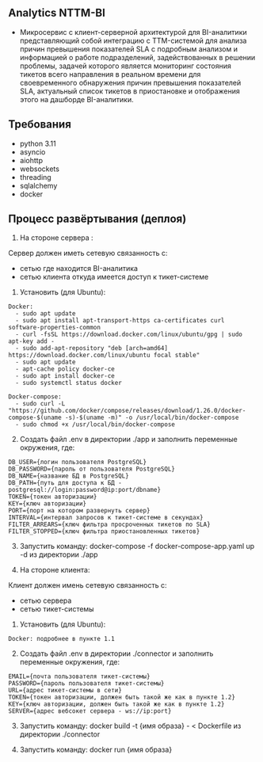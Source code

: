 <h2>Analytics NTTM-BI</h2>

- Микросервис с клиент-серверной архитектурой для BI-аналитики представляющий собой интеграцию с TTM-системой для анализа причин превышения показателей SLA с подробным анализом и информацией о работе подразделений, задействованных в решении проблемы, задачей которого является мониторинг состояния тикетов всего направления в реальном времени для своевременного обнаружения причин превышения показателей SLA, актуальный список тикетов в приостановке и отображения этого на дашборде BI-аналитики.

<h2>Требования</h2>

- python 3.11
- asyncio
- aiohttp
- websockets
- threading
- sqlalchemy
- docker

<h2>Процесс развёртывания (деплоя)</h2>

1. На стороне сервера :

  Сервер должен иметь сетевую связанность с: 
  - сетью где находится BI-аналитика
  - сетью клиента откуда имеется доступ к тикет-системе

  1. Установить (для Ubuntu):

    Docker:
      - sudo apt update
      - sudo apt install apt-transport-https ca-certificates curl software-properties-common
      - curl -fsSL https://download.docker.com/linux/ubuntu/gpg | sudo apt-key add -
      - sudo add-apt-repository "deb [arch=amd64] https://download.docker.com/linux/ubuntu focal stable"
      - sudo apt update
      - apt-cache policy docker-ce
      - sudo apt install docker-ce
      - sudo systemctl status docker

    Docker-compose:
      - sudo curl -L "https://github.com/docker/compose/releases/download/1.26.0/docker-compose-$(uname -s)-$(uname -m)" -o /usr/local/bin/docker-compose
      - sudo chmod +x /usr/local/bin/docker-compose

  2. Создать файл .env в директории ./app и заполнить переменные окружения, где: 

    DB_USER={логин пользователя PostgreSQL}
    DB_PASSWORD={пароль от пользователя PostgreSQL}
    DB_NAME={название БД в PostgreSQL}
    DB_PATH={путь для доступа к БД - postgresql://login:password@ip:port/dbname}
    TOKEN={токен авторизации}
    KEY={ключ авторизации}
    PORT={порт на котором развернуть сервер}
    INTERVAL={интервал запросов к тикет-системе в секундах}
    FILTER_ARREARS={ключ фильтра просроченных тикетов по SLA}
    FILTER_STOPPED={ключ фильтра приостановленных тикетов}

  3. Запустить команду: docker-compose -f docker-compose-app.yaml up -d из директории ./app

2. На стороне клиента:

  Клиент должен имень сетевую связанность с:
  - сетью сервера
  - сетью тикет-системы

  1. Установить (для Ubuntu):

    Docker: подробнее в пункте 1.1

  2. Создать файл .env в директории ./connector и заполнить переменные окружения, где:

    EMAIL={почта пользователя тикет-системы}
    PASSWORD={пароль пользователя тикет-системы}
    URL={адрес тикет-системы в сети}
    TOKEN={токен авторизации, должен быть такой же как в пункте 1.2}
    KEY={ключ авторизации, должен быть такой же как в пункте 1.2}
    SERVER={адрес вебсокет сервера - ws://ip:port}

  3. Запустить команду: docker build -t {имя образа} - < Dockerfile из директории ./connector

  4. Запустить команду: docker run {имя образа} 
